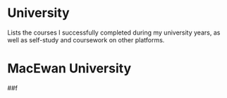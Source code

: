 # University
Lists the courses I successfully completed during my university years, as well as self-study and coursework on other platforms.


# MacEwan University

##f
